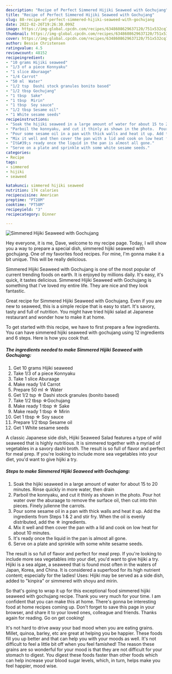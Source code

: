 ```yaml
---
description: "Recipe of Perfect Simmered Hijiki Seaweed with Gochujang"
title: "Recipe of Perfect Simmered Hijiki Seaweed with Gochujang"
slug: 88-recipe-of-perfect-simmered-hijiki-seaweed-with-gochujang
date: 2022-02-26T19:26:30.099Z
image: https://img-global.cpcdn.com/recipes/6348608629637120/751x532cq70/simmered-hijiki-seaweed-with-gochujang-recipe-main-photo.jpg
thumbnail: https://img-global.cpcdn.com/recipes/6348608629637120/751x532cq70/simmered-hijiki-seaweed-with-gochujang-recipe-main-photo.jpg
cover: https://img-global.cpcdn.com/recipes/6348608629637120/751x532cq70/simmered-hijiki-seaweed-with-gochujang-recipe-main-photo.jpg
author: Bessie Christensen
ratingvalue: 4.5
reviewcount: 48152
recipeingredient:
- "10 grams Hijiki seaweed"
- "1/3 of a piece Konnyaku"
- "1 slice Aburaage"
- "1/4 Carrot"
- "50 ml  Water"
- "1/2 tsp  Dashi stock granules bonito based"
- "1/2 tbsp Gochujang"
- "1 tbsp  Sake"
- "1 tbsp  Mirin"
- "1 tbsp  Soy sauce"
- "1/2 tbsp Sesame oil"
- "1 White sesame seeds"
recipeinstructions:
- "Soak the hijiki seaweed in a large amount of water for about 15 to 20 minutes. Rinse quickly in more water, then drain"
- "Parboil the konnyaku, and cut it thinly as shown in the photo.  Pour hot water over the aburaage to remove the surface oil,  then cut into thin pieces.  Finely julienne the carrots."
- "Pour some sesame oil in a pan with thick walls and heat it up. Add the ingredients from Steps 1 &amp; 2 and stir fry. When the oil is evenly distributed, add the ☆ ingredients."
- "Mix it well and then cover the pan with a lid and cook on low heat for about 10 minutes."
- "It&#39;s ready once the liquid in the pan is almost all gone."
- "Serve on a plate and sprinkle with some white sesame seeds."
categories:
- Recipe
tags:
- simmered
- hijiki
- seaweed

katakunci: simmered hijiki seaweed 
nutrition: 174 calories
recipecuisine: American
preptime: "PT28M"
cooktime: "PT58M"
recipeyield: "3"
recipecategory: Dinner

---
```



![Simmered Hijiki Seaweed with Gochujang](https://img-global.cpcdn.com/recipes/6348608629637120/751x532cq70/simmered-hijiki-seaweed-with-gochujang-recipe-main-photo.jpg)

Hey everyone, it is me, Dave, welcome to my recipe page. Today, I will show you a way to prepare a special dish, simmered hijiki seaweed with gochujang. One of my favorites food recipes. For mine, I'm gonna make it a bit unique. This will be really delicious.

Simmered Hijiki Seaweed with Gochujang is one of the most popular of current trending foods on earth. It is enjoyed by millions daily. It's easy, it's quick, it tastes delicious. Simmered Hijiki Seaweed with Gochujang is something that I've loved my entire life. They are nice and they look fantastic.

Great recipe for Simmered Hijiki Seaweed with Gochujang. Even if you are new to seaweed, this is a simple recipe that is easy to start. It&#39;s savory, tasty and full of nutrition. You might have tried hijiki salad at Japanese restaurant and wonder how to make it at home.


To get started with this recipe, we have to first prepare a few ingredients. You can have simmered hijiki seaweed with gochujang using 12 ingredients and 6 steps. Here is how you cook that.

<!--inarticleads1-->

##### The ingredients needed to make Simmered Hijiki Seaweed with Gochujang:

1. Get 10 grams Hijiki seaweed
1. Take 1/3 of a piece Konnyaku
1. Take 1 slice Aburaage
1. Make ready 1/4 Carrot
1. Prepare 50 ml ☆ Water
1. Get 1/2 tsp ☆ Dashi stock granules (bonito based)
1. Take 1/2 tbsp ☆Gochujang
1. Make ready 1 tbsp ☆ Sake
1. Make ready 1 tbsp ☆ Mirin
1. Get 1 tbsp ☆ Soy sauce
1. Prepare 1/2 tbsp Sesame oil
1. Get 1 White sesame seeds


A classic Japanese side dish, Hijiki Seaweed Salad features a type of wild seaweed that is highly nutritious. It is simmered together with a myriad of vegetables in a savory dashi broth. The result is so full of flavor and perfect for meal prep. If you&#39;re looking to include more sea vegetables into your diet, you&#39;d want to give hijiki a try. 

<!--inarticleads2-->

##### Steps to make Simmered Hijiki Seaweed with Gochujang:

1. Soak the hijiki seaweed in a large amount of water for about 15 to 20 minutes. Rinse quickly in more water, then drain
1. Parboil the konnyaku, and cut it thinly as shown in the photo.  Pour hot water over the aburaage to remove the surface oil,  then cut into thin pieces.  Finely julienne the carrots.
1. Pour some sesame oil in a pan with thick walls and heat it up. Add the ingredients from Steps 1 &amp; 2 and stir fry. When the oil is evenly distributed, add the ☆ ingredients.
1. Mix it well and then cover the pan with a lid and cook on low heat for about 10 minutes.
1. It&#39;s ready once the liquid in the pan is almost all gone.
1. Serve on a plate and sprinkle with some white sesame seeds.


The result is so full of flavor and perfect for meal prep. If you&#39;re looking to include more sea vegetables into your diet, you&#39;d want to give hijiki a try. Hijiki is a sea algae, a seaweed that is found most often in the waters of Japan, Korea, and China. It is considered a superfood for its high nutrient content; especially for the ladies! Uses: Hijiki may be served as a side dish, added to &#34;kinpira&#34; or simmered with shoyu and mirin. 

So that's going to wrap it up for this exceptional food simmered hijiki seaweed with gochujang recipe. Thank you very much for your time. I am confident that you can make this at home. There's gonna be interesting food at home recipes coming up. Don't forget to save this page in your browser, and share it to your loved ones, colleague and friends. Thanks again for reading. Go on get cooking!

It's not hard to drive away your bad mood when you are eating grains. Millet, quinoa, barley, etc are great at helping you be happier. These foods fill you up better and that can help you with your moods as well. It's not difficult to feel a little bit off when you feel famished! The reason these grains are so wonderful for your mood is that they are not difficult for your stomach to digest. You digest these foods faster than other foods which can help increase your blood sugar levels, which, in turn, helps make you feel happier, mood wise.
